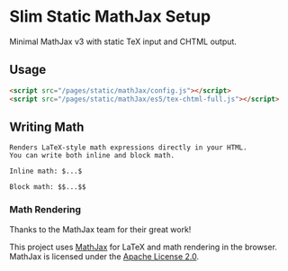 # Slim Static MathJax Setup

Minimal MathJax v3 with static TeX input and CHTML output.

## Usage
```html
<script src="/pages/static/mathJax/config.js"></script>
<script src="/pages/static/mathJax/es5/tex-chtml-full.js"></script>
```

## Writing Math
```
Renders LaTeX-style math expressions directly in your HTML.
You can write both inline and block math.

Inline math: $...$

Block math: $$...$$
```

### Math Rendering
Thanks to the MathJax team for their great work!

This project uses [MathJax](https://github.com/mathjax/MathJax) for LaTeX and math rendering in the browser.
MathJax is licensed under the [Apache License 2.0](https://www.apache.org/licenses/LICENSE-2.0).

